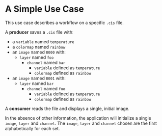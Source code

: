 # A Simple Use Case

This use case describes a workflow on a specific `.cis` file.

A **producer** saves a `.cis` file with:
- a `variable` named `temperature`
- a `colormap` named `rainbow`
- an `image` named `0000` with:
    - `layer` named `foo`
        - `channel` named `bar`
            - `variable` defined as `temperature`
            - `colormap` defined as `rainbow`
- an `image` named `0001` with:
    - `layer` named `bar`
        - `channel` named `foo`
            - `variable` defined as `temperature`
            - `colormap` defined as `rainbow`

A **consumer** reads the file and displays a single, initial image.

In the absence of other information, the application will initialize a single `image`, `layer` and `channel`. The `image`, `layer` and `channel` chosen are the first alphabetically for each set.

